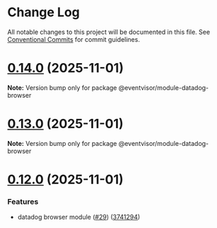 # Change Log

All notable changes to this project will be documented in this file.
See [Conventional Commits](https://conventionalcommits.org) for commit guidelines.

# [0.14.0](https://github.com/eventvisor/eventvisor/compare/v0.13.0...v0.14.0) (2025-11-01)

**Note:** Version bump only for package @eventvisor/module-datadog-browser





# [0.13.0](https://github.com/eventvisor/eventvisor/compare/v0.12.0...v0.13.0) (2025-11-01)

**Note:** Version bump only for package @eventvisor/module-datadog-browser





# [0.12.0](https://github.com/eventvisor/eventvisor/compare/v0.11.0...v0.12.0) (2025-11-01)


### Features

* datadog browser module ([#29](https://github.com/eventvisor/eventvisor/issues/29)) ([3741294](https://github.com/eventvisor/eventvisor/commit/3741294bff690c7dcc82164de1905d66e039b289))
